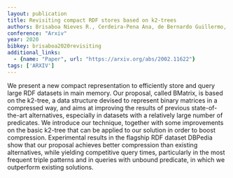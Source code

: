 ```yaml
---
layout: publication
title: Revisiting compact RDF stores based on k2-trees
authors: Brisaboa Nieves R., Cerdeira-Pena Ana, de Bernardo Guillermo, Fariña Antonio
conference: "Arxiv"
year: 2020
bibkey: brisaboa2020revisiting
additional_links:
  - {name: "Paper", url: "https://arxiv.org/abs/2002.11622"}
tags: ['ARXIV']
---
```

We present a new compact representation to efficiently store and query large RDF datasets in main memory. Our proposal, called BMatrix, is based on the k2-tree, a data structure devised to represent binary matrices in a compressed way, and aims at improving the results of previous state-of-the-art alternatives, especially in datasets with a relatively large number of predicates. We introduce our technique, together with some improvements on the basic k2-tree that can be applied to our solution in order to boost compression. Experimental results in the flagship RDF dataset DBPedia show that our proposal achieves better compression than existing alternatives, while yielding competitive query times, particularly in the most frequent triple patterns and in queries with unbound predicate, in which we outperform existing solutions.
